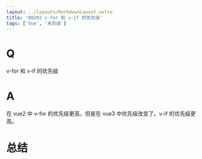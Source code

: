 ```yaml
---
layout: ../layouts/MarkdownLayout.astro
title: '00202 v-for 和 v-if 的优先级'
tags: ['Vue', '未完成']
---
```


# Q

v-for 和 v-if 的优先级

# A

在 vue2 中 v-for 的优先级更高，但是在 vue3 中优先级改变了。v-if 的优先级更高。

# 总结



<script>
  function func() {

  }
  
</script>